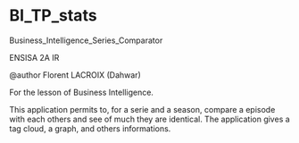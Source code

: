 BI_TP_stats
===========

Business_Intelligence_Series_Comparator

ENSISA 2A IR

@author Florent LACROIX (Dahwar)

For the lesson of Business Intelligence.

This application permits to, for a serie and a season, compare a episode with each others and see of much they are identical.
The application gives a tag cloud, a graph, and others informations.

